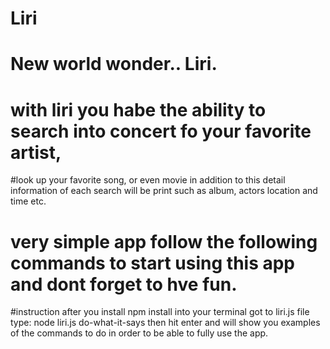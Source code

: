 # Liri
# New world wonder.. Liri.
# with liri you habe the ability to search into concert fo your favorite artist,
#look up your favorite song,  or even movie in addition to this detail information of each search will be print such as album, actors location and time etc.
# very simple app follow the following commands to start using this app and dont forget to hve fun.
#instruction after you install npm install into your terminal got to liri.js file type: node liri.js do-what-it-says then hit enter and will show you examples of the commands to do in order to be able to fully use the app.